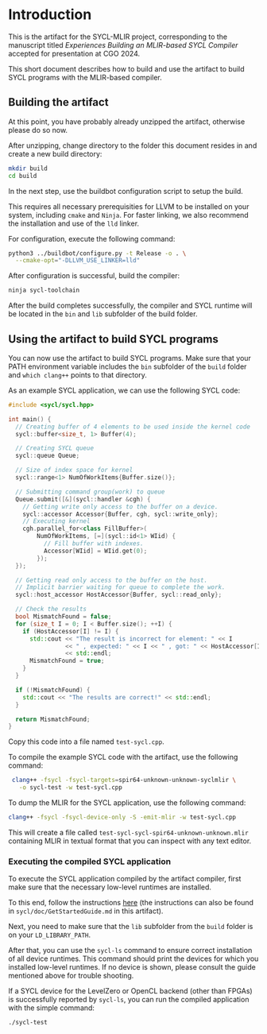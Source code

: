 # Introduction

This is the artifact for the SYCL-MLIR project, corresponding to the manuscript
titled *Experiences Building an MLIR-based SYCL Compiler* accepted for
presentation at CGO 2024. 

This short document describes how to build and use the artifact to build SYCL
programs with the MLIR-based compiler.

## Building the artifact

At this point, you have probably already unzipped the artifact, otherwise please
do so now. 

After unzipping, change directory to the folder this document resides in and
create a new build directory:
```sh
mkdir build
cd build
```

In the next step, use the buildbot configuration script to setup the build.

This requires all necessary prerequisities for LLVM to be installed on your
system, including `cmake` and `Ninja`. For faster linking, we also recommend the
installation and use of the `lld` linker.

For configuration, execute the following command:
```sh
python3 ../buildbot/configure.py -t Release -o . \
  --cmake-opt="-DLLVM_USE_LINKER=lld"
```

After configuration is successful, build the compiler:
```sh
ninja sycl-toolchain
```

After the build completes successfully, the compiler and SYCL runtime will be
located in the `bin` and `lib` subfolder of the build folder.

## Using the artifact to build SYCL programs

You can now use the artifact to build SYCL programs. Make sure that your PATH
environment variable includes the `bin` subfolder of the `build` folder and
`which clang++` points to that directory. 

As an example SYCL application, we can use the following SYCL code:
```c++
#include <sycl/sycl.hpp>

int main() {
  // Creating buffer of 4 elements to be used inside the kernel code
  sycl::buffer<size_t, 1> Buffer(4);

  // Creating SYCL queue
  sycl::queue Queue;

  // Size of index space for kernel
  sycl::range<1> NumOfWorkItems{Buffer.size()};

  // Submitting command group(work) to queue
  Queue.submit([&](sycl::handler &cgh) {
    // Getting write only access to the buffer on a device.
    sycl::accessor Accessor{Buffer, cgh, sycl::write_only};
    // Executing kernel
    cgh.parallel_for<class FillBuffer>(
        NumOfWorkItems, [=](sycl::id<1> WIid) {
          // Fill buffer with indexes.
          Accessor[WIid] = WIid.get(0);
        });
  });

  // Getting read only access to the buffer on the host.
  // Implicit barrier waiting for queue to complete the work.
  sycl::host_accessor HostAccessor{Buffer, sycl::read_only};

  // Check the results
  bool MismatchFound = false;
  for (size_t I = 0; I < Buffer.size(); ++I) {
    if (HostAccessor[I] != I) {
      std::cout << "The result is incorrect for element: " << I
                << " , expected: " << I << " , got: " << HostAccessor[I]
                << std::endl;
      MismatchFound = true;
    }
  }

  if (!MismatchFound) {
    std::cout << "The results are correct!" << std::endl;
  }

  return MismatchFound;
}
```

Copy this code into a file named `test-sycl.cpp`.

To compile the example SYCL code with the artifact, use the following command:

```sh
 clang++ -fsycl -fsycl-targets=spir64-unknown-unknown-syclmlir \
   -o sycl-test -w test-sycl.cpp 
```

To dump the MLIR for the SYCL application, use the following command:
```sh
clang++ -fsycl -fsycl-device-only -S -emit-mlir -w test-sycl.cpp
```

This will create a file called `test-sycl-sycl-spir64-unknown-unknown.mlir`
containing MLIR in textual format that you can inspect with any text editor. 

### Executing the compiled SYCL application

To execute the SYCL application compiled by the artifact compiler, first make
sure that the necessary low-level runtimes are installed. 

To this end, follow the instructions 
[here](https://github.com/intel/llvm/blob/sycl/sycl/doc/GetStartedGuide.md#install-low-level-runtime)
(the instructions can also be found in `sycl/doc/GetStartedGuide.md` in this
artifact).

Next, you need to make sure that the `lib` subfolder from the `build` folder is
on your `LD_LIBRARY_PATH`.

After that, you can use the `sycl-ls` command to ensure correct installation of
all device runtimes. This command should print the devices for which you
installed low-level runtimes. If no device is shown, please consult the guide
mentioned above for trouble shooting.

If a SYCL device for the LevelZero or OpenCL backend (other than FPGAs) is
successfully reported by `sycl-ls`, you can run the compiled application with
the simple command:
```sh
./sycl-test
```

